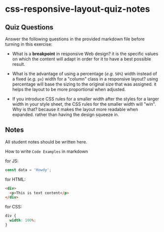 # css-responsive-layout-quiz-notes

## Quiz Questions

Answer the following questions in the provided markdown file before turning in this exercise:

- What is a **breakpoint** in responsive Web design?
  it is the specific values on which the content will adapt in order for it to have a best possible result.

- What is the advantage of using a percentage (_e.g._ `50%`) width instead of a fixed (_e.g._ `px`) width for a "column" class in a responsive layout?
  using percentage will base the sizing to the original size that was assigned. it helps the layout to be more proportional when adjusted.

- If you introduce CSS rules for a smaller width after the styles for a larger width in your style sheet, the CSS rules for the smaller width will "win". Why is that?
  because it makes the layout more readable when expanded. rather than having the design squeeze in.

## Notes

All student notes should be written here.

How to write `Code Examples` in markdown

for JS:

```javascript
const data = 'Howdy';
```

for HTML:

```html
<div>
  <p>This is text content</p>
</div>
```

for CSS:

```css
div {
  width: 100%;
}
```
